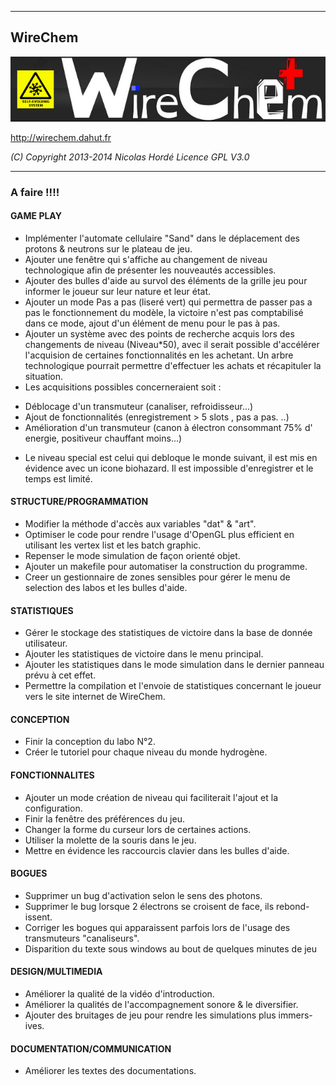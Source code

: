 ----------------------------------------------------------------
##    WireChem

![The new chemistry game](logo.png)

http://wirechem.dahut.fr

*(C) Copyright 2013-2014 Nicolas Hordé
  Licence GPL V3.0*

----------------------------------------------------------------
###  A faire !!!!

#### GAME PLAY
 
* Implémenter l'automate cellulaire "Sand" dans le déplacement des 
  protons & neutrons sur  le plateau de jeu.
* Ajouter une fenêtre qui s'affiche au changement de niveau 
technologique afin de présenter les nouveautés accessibles.
* Ajouter des bulles d'aide au survol des éléments de la grille jeu pour
informer le joueur sur leur nature et leur état.
* Ajouter un mode Pas a pas (liseré vert) qui permettra de passer pas a
pas le fonctionnement du modèle, la victoire n'est pas comptabilisé dans
ce mode, ajout d'un élément de menu pour le pas à pas.
* Ajouter un système avec des points de recherche acquis lors des 
changements de niveau (Niveau*50), avec il serait possible d'accélérer
l'acquision de certaines fonctionnalités en les
achetant. Un arbre technologique pourrait permettre d'effectuer les 
achats et récapituler la situation.
* Les acquisitions possibles concerneraient soit :
 - Déblocage d'un transmuteur (canaliser, refroidisseur...)
 - Ajout de fonctionnalités (enregistrement > 5 slots , pas a pas.
 ..)
 - Amélioration d'un transmuteur (canon à électron consommant 75% d'
 energie, positiveur chauffant moins...)
* Le niveau special est celui qui debloque le monde suivant,  il est mis
en évidence avec un icone biohazard. Il est impossible d'enregistrer et
le temps est limité.
  
#### STRUCTURE/PROGRAMMATION
  
* Modifier la méthode d'accès aux variables "dat" & "art".
* Optimiser le code pour rendre l'usage d'OpenGL plus efficient en
utilisant les vertex list et les batch graphic.
* Repenser le mode simulation de façon orienté objet.
* Ajouter un makefile pour automatiser la construction du programme.
* Creer un gestionnaire de zones sensibles pour gérer le menu de 
selection des labos et les bulles d'aide.
  
#### STATISTIQUES

* Gérer le stockage des statistiques de victoire dans la base de donnée
  utilisateur.
* Ajouter les statistiques de victoire dans le menu principal.
* Ajouter les statistiques dans le mode simulation dans le dernier 
  panneau prévu à cet effet.
* Permettre la compilation et l'envoie de statistiques concernant le
  joueur vers le site internet de WireChem.
  
#### CONCEPTION
  
* Finir la conception du labo N°2.
* Créer le tutoriel pour chaque niveau du monde hydrogène.
  
#### FONCTIONNALITES
  
* Ajouter un mode création de niveau qui faciliterait l'ajout 
 et la configuration.
* Finir la fenêtre des préférences du jeu.
* Changer la forme du curseur lors de certaines actions.
* Utiliser la molette de la souris dans le jeu.
* Mettre en évidence les raccourcis clavier dans les bulles d'aide.
 
#### BOGUES

* Supprimer un bug d'activation selon le sens des photons.
* Supprimer le bug lorsque 2 électrons se croisent de face, ils rebond-
 issent.
* Corriger les bogues qui apparaissent parfois lors de l'usage des 
 transmuteurs "canaliseurs".
* Disparition du texte sous windows au bout de quelques minutes de jeu
 
#### DESIGN/MULTIMEDIA

* Améliorer la qualité de la vidéo d'introduction.
* Améliorer la qualités de l'accompagnement sonore & le diversifier.
* Ajouter des bruitages de jeu pour rendre les simulations plus immers-
  ives.
  
#### DOCUMENTATION/COMMUNICATION

* Améliorer les textes des documentations.
  
